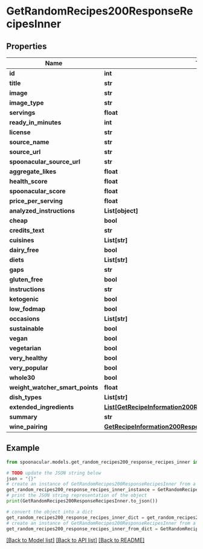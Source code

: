 # GetRandomRecipes200ResponseRecipesInner


## Properties

Name | Type | Description | Notes
------------ | ------------- | ------------- | -------------
**id** | **int** |  | 
**title** | **str** |  | 
**image** | **str** |  | 
**image_type** | **str** |  | 
**servings** | **float** |  | 
**ready_in_minutes** | **int** |  | 
**license** | **str** |  | 
**source_name** | **str** |  | 
**source_url** | **str** |  | 
**spoonacular_source_url** | **str** |  | 
**aggregate_likes** | **float** |  | 
**health_score** | **float** |  | 
**spoonacular_score** | **float** |  | 
**price_per_serving** | **float** |  | 
**analyzed_instructions** | **List[object]** |  | [optional] 
**cheap** | **bool** |  | 
**credits_text** | **str** |  | 
**cuisines** | **List[str]** |  | [optional] 
**dairy_free** | **bool** |  | 
**diets** | **List[str]** |  | [optional] 
**gaps** | **str** |  | 
**gluten_free** | **bool** |  | 
**instructions** | **str** |  | 
**ketogenic** | **bool** |  | 
**low_fodmap** | **bool** |  | 
**occasions** | **List[str]** |  | [optional] 
**sustainable** | **bool** |  | 
**vegan** | **bool** |  | 
**vegetarian** | **bool** |  | 
**very_healthy** | **bool** |  | 
**very_popular** | **bool** |  | 
**whole30** | **bool** |  | 
**weight_watcher_smart_points** | **float** |  | 
**dish_types** | **List[str]** |  | [optional] 
**extended_ingredients** | [**List[GetRecipeInformation200ResponseExtendedIngredientsInner]**](GetRecipeInformation200ResponseExtendedIngredientsInner.md) |  | [optional] 
**summary** | **str** |  | 
**wine_pairing** | [**GetRecipeInformation200ResponseWinePairing**](GetRecipeInformation200ResponseWinePairing.md) |  | [optional] 

## Example

```python
from spoonacular.models.get_random_recipes200_response_recipes_inner import GetRandomRecipes200ResponseRecipesInner

# TODO update the JSON string below
json = "{}"
# create an instance of GetRandomRecipes200ResponseRecipesInner from a JSON string
get_random_recipes200_response_recipes_inner_instance = GetRandomRecipes200ResponseRecipesInner.from_json(json)
# print the JSON string representation of the object
print(GetRandomRecipes200ResponseRecipesInner.to_json())

# convert the object into a dict
get_random_recipes200_response_recipes_inner_dict = get_random_recipes200_response_recipes_inner_instance.to_dict()
# create an instance of GetRandomRecipes200ResponseRecipesInner from a dict
get_random_recipes200_response_recipes_inner_from_dict = GetRandomRecipes200ResponseRecipesInner.from_dict(get_random_recipes200_response_recipes_inner_dict)
```
[[Back to Model list]](../README.md#documentation-for-models) [[Back to API list]](../README.md#documentation-for-api-endpoints) [[Back to README]](../README.md)


